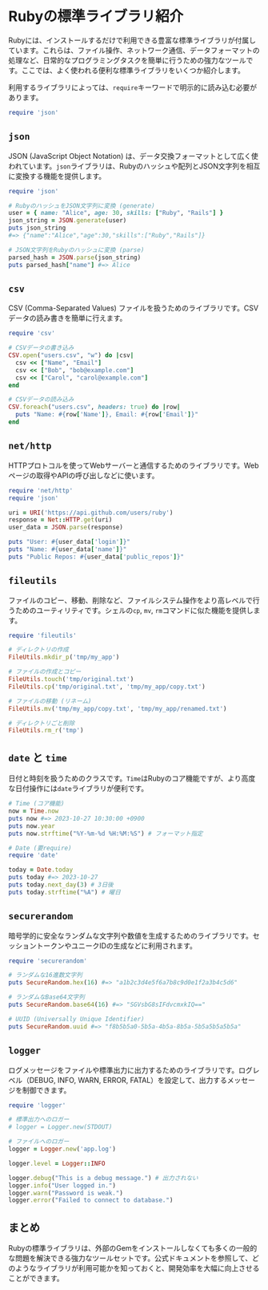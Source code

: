 
# Rubyの標準ライブラリ紹介

Rubyには、インストールするだけで利用できる豊富な標準ライブラリが付属しています。これらは、ファイル操作、ネットワーク通信、データフォーマットの処理など、日常的なプログラミングタスクを簡単に行うための強力なツールです。ここでは、よく使われる便利な標準ライブラリをいくつか紹介します。

利用するライブラリによっては、`require`キーワードで明示的に読み込む必要があります。

```ruby
require 'json'
```

## `json`

JSON (JavaScript Object Notation) は、データ交換フォーマットとして広く使われています。`json`ライブラリは、Rubyのハッシュや配列とJSON文字列を相互に変換する機能を提供します。

```ruby
require 'json'

# RubyのハッシュをJSON文字列に変換 (generate)
user = { name: "Alice", age: 30, skills: ["Ruby", "Rails"] }
json_string = JSON.generate(user)
puts json_string
#=> {"name":"Alice","age":30,"skills":["Ruby","Rails"]}

# JSON文字列をRubyのハッシュに変換 (parse)
parsed_hash = JSON.parse(json_string)
puts parsed_hash["name"] #=> Alice
```

## `csv`

CSV (Comma-Separated Values) ファイルを扱うためのライブラリです。CSVデータの読み書きを簡単に行えます。

```ruby
require 'csv'

# CSVデータの書き込み
CSV.open("users.csv", "w") do |csv|
  csv << ["Name", "Email"]
  csv << ["Bob", "bob@example.com"]
  csv << ["Carol", "carol@example.com"]
end

# CSVデータの読み込み
CSV.foreach("users.csv", headers: true) do |row|
  puts "Name: #{row['Name']}, Email: #{row['Email']}"
end
```

## `net/http`

HTTPプロトコルを使ってWebサーバーと通信するためのライブラリです。Webページの取得やAPIの呼び出しなどに使います。

```ruby
require 'net/http'
require 'json'

uri = URI('https://api.github.com/users/ruby')
response = Net::HTTP.get(uri)
user_data = JSON.parse(response)

puts "User: #{user_data['login']}"
puts "Name: #{user_data['name']}"
puts "Public Repos: #{user_data['public_repos']}"
```

## `fileutils`

ファイルのコピー、移動、削除など、ファイルシステム操作をより高レベルで行うためのユーティリティです。シェルの`cp`, `mv`, `rm`コマンドに似た機能を提供します。

```ruby
require 'fileutils'

# ディレクトリの作成
FileUtils.mkdir_p('tmp/my_app')

# ファイルの作成とコピー
FileUtils.touch('tmp/original.txt')
FileUtils.cp('tmp/original.txt', 'tmp/my_app/copy.txt')

# ファイルの移動 (リネーム)
FileUtils.mv('tmp/my_app/copy.txt', 'tmp/my_app/renamed.txt')

# ディレクトリごと削除
FileUtils.rm_r('tmp')
```

## `date` と `time`

日付と時刻を扱うためのクラスです。`Time`はRubyのコア機能ですが、より高度な日付操作には`date`ライブラリが便利です。

```ruby
# Time (コア機能)
now = Time.now
puts now #=> 2023-10-27 10:30:00 +0900
puts now.year
puts now.strftime("%Y-%m-%d %H:%M:%S") # フォーマット指定

# Date (要require)
require 'date'

today = Date.today
puts today #=> 2023-10-27
puts today.next_day(3) # 3日後
puts today.strftime("%A") # 曜日
```

## `securerandom`

暗号学的に安全なランダムな文字列や数値を生成するためのライブラリです。セッショントークンやユニークIDの生成などに利用されます。

```ruby
require 'securerandom'

# ランダムな16進数文字列
puts SecureRandom.hex(16) #=> "a1b2c3d4e5f6a7b8c9d0e1f2a3b4c5d6"

# ランダムなBase64文字列
puts SecureRandom.base64(16) #=> "SGVsbG8sIFdvcmxkIQ=="

# UUID (Universally Unique Identifier)
puts SecureRandom.uuid #=> "f8b5b5a0-5b5a-4b5a-8b5a-5b5a5b5a5b5a"
```

## `logger`

ログメッセージをファイルや標準出力に出力するためのライブラリです。ログレベル（DEBUG, INFO, WARN, ERROR, FATAL）を設定して、出力するメッセージを制御できます。

```ruby
require 'logger'

# 標準出力へのロガー
# logger = Logger.new(STDOUT)

# ファイルへのロガー
logger = Logger.new('app.log')

logger.level = Logger::INFO

logger.debug("This is a debug message.") # 出力されない
logger.info("User logged in.")
logger.warn("Password is weak.")
logger.error("Failed to connect to database.")
```

## まとめ

Rubyの標準ライブラリは、外部のGemをインストールしなくても多くの一般的な問題を解決できる強力なツールセットです。公式ドキュメントを参照して、どのようなライブラリが利用可能かを知っておくと、開発効率を大幅に向上させることができます。
